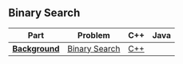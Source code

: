 ## Binary Search

| Part | Problem | C++ | Java |
| --- | --- | :---: | :---: |
| [**Background**](https://leetcode.com/explore/learn/card/binary-search/138/background/) | [Binary Search](https://leetcode.com/explore/learn/card/binary-search/138/background/1038/) | [C++](01-Background/01-Binary-Search/cpp/) | |

